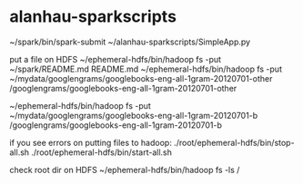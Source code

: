 # alanhau-sparkscripts

~/spark/bin/spark-submit ~/alanhau-sparkscripts/SimpleApp.py

put a file on HDFS
~/ephemeral-hdfs/bin/hadoop fs -put ~/spark/README.md README.md
~/ephemeral-hdfs/bin/hadoop fs -put ~/mydata/googlengrams/googlebooks-eng-all-1gram-20120701-other /googlengrams/googlebooks-eng-all-1gram-20120701-other

~/ephemeral-hdfs/bin/hadoop fs -put ~/mydata/googlengrams/googlebooks-eng-all-1gram-20120701-b /googlengrams/googlebooks-eng-all-1gram-20120701-b

if you see errors on putting files to hadoop:
./root/ephemeral-hdfs/bin/stop-all.sh
./root/ephemeral-hdfs/bin/start-all.sh

check root dir on HDFS
~/ephemeral-hdfs/bin/hadoop fs -ls /
